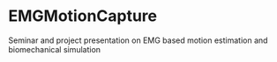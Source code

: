 # EMGMotionCapture
Seminar and project presentation on EMG based motion estimation and biomechanical simulation
